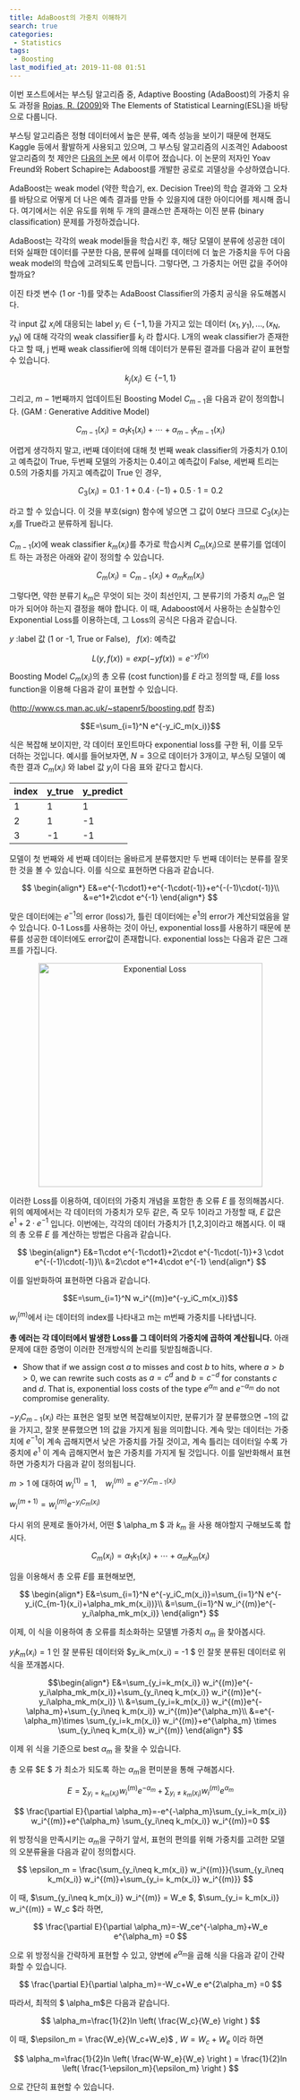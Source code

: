 ```yaml
---
title: AdaBoost의 가중치 이해하기
search: true
categories:
 - Statistics
tags:
 - Boosting
last_modified_at: 2019-11-08 01:51
---
```


이번 포스트에서는 부스팅 알고리즘 중, Adaptive Boosting (AdaBoost)의 가중치 유도 과정을 [Rojas, R. (2009)](http://www.inf.fu-berlin.de/inst/ag-ki/adaboost4.pdf)와 The Elements of Statistical Learning(ESL)을 바탕으로 다룹니다.

부스팅 알고리즘은 정형 데이터에서 높은 분류, 예측 성능을 보이기 때문에 현재도 Kaggle 등에서 활발하게 사용되고 있으며, 그 부스팅 알고리즘의 시조격인 Adaboost 알고리즘의 첫 제안은 [다음의 논문](https://www.sciencedirect.com/science/article/pii/S002200009791504X) 에서 이루어 졌습니다. 이 논문의 저자인 Yoav Freund와 Robert Schapire는 Adaboost를 개발한 공로로 괴델상을 수상하였습니다.

AdaBoost는 weak model (약한 학습기, ex. Decision Tree)의 학습 결과와 그 오차를 바탕으로 어떻게 더 나은 예측 결과를 만들 수 있을지에 대한 아이디어를 제시해 줍니다. 여기에서는 쉬운 유도를 위해 두 개의 클래스만 존재하는 이진 분류 (binary classification) 문제를 가정하겠습니다.

AdaBoost는 각각의 weak model들을 학습시킨 후, 해당 모델이 분류에 성공한 데이터와 실패한 데이터를 구분한 다음, 분류에 실패를 데이터에 더 높은 가중치을 두어 다음 weak model의 학습에 고려되도록 만듭니다. 그렇다면,  그 가중치는 어떤 값을 주어야 할까요?

이진 타겟 변수 (1 or -1)를 맞추는 AdaBoost Classifier의 가중치 공식을 유도해봅시다.

각 input 값 $x_i$에 대응되는 label $y_i \in \{ -1,1 \}$을 가지고 있는 데이터 ${ (x_1,y_1),...,(x_N,y_N) }$ 에 대해 각각의 weak classifier를 $k_j$ 라 합시다. L개의 weak classifier가 존재한다고 할 때, j 번째 weak classifier에 의해 데이터가 분류된 결과를 다음과 같이 표현할 수 있습니다.

$$ k_j(x_i) \in \{ -1,1 \}$$

 그리고, $m-1$번째까지 업데이트된 Boosting Model $C_{m-1}$을 다음과 같이 정의합니다. (GAM : Generative Additive Model)

 $$C_{m-1}(x_i)=\alpha_1k_1(x_i)+\cdots+\alpha_{m-1}k_{m-1}(x_i) $$

 어렵게 생각하지 말고, i번째 데이터에 대해 첫 번째 weak classifier의 가중치가 0.1이고 예측값이 True, 두번째 모델의 가중치는 0.4이고 예측값이 False, 세번째 트리는 0.5의 가중치를 가지고 예측값이 True 인 경우,

 $$C_3(x_i) =0.1\cdot 1+0.4\cdot (-1)+0.5\cdot 1=0.2$$

 라고 할 수 있습니다. 이 것을 부호(sign) 함수에 넣으면 그 값이 0보다 크므로 $C_3(x_i)$는 $x_i$를 True라고 분류하게 됩니다.

$C_{m-1}(x)$에 weak classifier $k_m(x_i)$를 추가로 학습시켜  $C_{m}(x_i)$으로 분류기를 업데이트 하는 과정은 아래와 같이 정의할 수 있습니다.

$$C_{m}(x_i)=C_{m-1}(x_i)+\alpha_{m}k_{m}(x_i)$$

그렇다면, 약한 분류기 $k_m$은 무엇이 되는 것이 최선인지, 그 분류기의 가중치 $\alpha_m$은 얼마가 되어야 하는지 결정을 해야 합니다. 이 때, Adaboost에서 사용하는 손실함수인 Exponential Loss를 이용하는데, 그 Loss의 공식은 다음과 같습니다.

$y$ :label 값 (1 or -1, True or False),&nbsp;&nbsp; $f(x)$: 예측값

$$L(y,f(x))=exp(-yf(x))=e^{-yf(x)}$$

Boosting Model $C_m(x_i)$의 총 오류 (cost function)를 $E$ 라고 정의할 때, $E$를 loss function을 이용해 다음과 같이 표현할 수 있습니다.

(<http://www.cs.man.ac.uk/~stapenr5/boosting.pdf> 참조)

$$E=\sum_{i=1}^N e^{-y_iC_m(x_i)}$$

 식은 복잡해 보이지만, 각 데이터 포인트마다 exponential loss를 구한 뒤, 이를 모두 더하는 것입니다. 예시를 들어보자면, $N=3$으로 데이터가 3개이고, 부스팅 모델이 예측한 결과 $C_m(x_i)$ 와 label 값 $y_i$이 다음 표와 같다고 합시다.


index | y_true | y_predict
----- | ------ | ---------
1     | 1      | 1
2     | 1      | -1
3     | -1     | -1


모델이 첫 번째와 세 번째 데이터는 올바르게 분류했지만 두 번째 데이터는 분류를 잘못한 것을 볼 수 있습니다. 이를 식으로 표현하면 다음과 같습니다.

$$
\begin{align*}
E&=e^{-1\cdot1}+e^{-1\cdot(-1)}+e^{-(-1)\cdot(-1)}\\
&=e^1+2\cdot e^{-1}
\end{align*}
$$

맞은 데이터에는 $e^{-1}$의 error (loss)가, 틀린 데이터에는 $e^1$의 error가 계산되었음을 알 수 있습니다. 0-1 Loss를 사용하는 것이 아닌, exponential loss를 사용하기 때문에 분류를 성공한 데이터에도 error값이 존재합니다. exponential loss는 다음과 같은 그래프를 가집니다.

<center><img src="https://slideplayer.com/slide/5849144/19/images/53/Exponential+Loss+Upper+Bounds+0%2F1+Loss%21+Can+prove+that.jpg" alt="Exponential Loss" width="400"></center>


이러한 Loss를 이용하여, 데이터의 가중치 개념을 포함한 총 오류 $E$ 를 정의해봅시다. 위의 예제에서는 각 데이터의 가중치가 모두 같은, 즉 모두 1이라고 가정할 때, $E$ 값은 $e^1+2\cdot e^{-1}$ 입니다. 이번에는, 각각의 데이터 가중치가 [1,2,3]이라고 해봅시다. 이 때의 총 오류 $E$ 를 계산하는 방법은 다음과 같습니다.

$$
\begin{align*}
E&=1\cdot e^{-1\cdot1}+2\cdot e^{-1\cdot(-1)}+3 \cdot e^{-(-1)\cdot(-1)}\\
&=2\cdot e^1+4\cdot e^{-1}
\end{align*}
$$

 이를 일반화하여 표현하면 다음과 같습니다.

 $$E=\sum_{i=1}^N w_i^{(m)}e^{-y_iC_m(x_i)}$$

$w_i^{(m)}$에서 i는 데이터의 index를 나타내고 m는 m번째 가중치를 나타냅니다.

**총 에러는 각 데이터에서 발생한 Loss를 그 데이터의 가중치에 곱하여 계산됩니다.** 아래 문제에 대한 증명이 이러한 전개방식의 논리를 뒷받침해줍니다.

- Show that if we assign cost $a$ to misses and cost $b$ to hits, where $a>b>0,$ we can rewrite such costs as $a=c^d$ and $b=c^{-d}$ for constants $c$ and $d$. That is, exponential loss costs of the type $e^{\alpha _m}$ and $e^{-\alpha _m}$ do not compromise generality.

$-y_iC_{m-1}(x_i)$ 라는 표현은 얼핏 보면 복잡해보이지만, 분류기가 잘 분류했으면 $-1$의 값을 가지고, 잘못 분류했으면 $1$의 값을 가지게 됨을 의미합니다. 계속 맞는 데이터는 가중치에 $e^{-1}$이 계속 곱해지면서 낮은 가중치를 가질 것이고, 계속 틀리는 데이터일 수록 가중치에 $e^1$ 이 계속 곱해지면서 높은 가중치를 가지게 될 것입니다.
이를 일반화해서 표현하면 가중치가 다음과 같이 정의됩니다.

$m>1$ 에 대하여 $w_i^{(1)} = 1$, &nbsp;&nbsp; $w_i^{(m)}=e^{-y_iC_{m-1}(x_i)}$

$w_i^{(m+1)}=w_i^{(m)}e^{-y_iC_{m}(x_i)}$

다시 위의 문제로 돌아가서, 어떤 $ \alpha_m $ 과 $k_m$ 을 사용 해야할지 구해보도록 합시다.

$$C_{m}(x_i)=\alpha_1k_1(x_i)+\cdots+\alpha_{m}k_{m}(x_i)$$

임을 이용해서 총 오류 $E$를 표현해보면,

$$
\begin{align*}
E&=\sum_{i=1}^N e^{-y_iC_m(x_i)}=\sum_{i=1}^N e^{-y_i(C_{m-1}(x_i)+\alpha_mk_m(x_i))}\\
&=\sum_{i=1}^N w_i^{(m)}e^{-y_i\alpha_mk_m(x_i)}
\end{align*}
$$

이제, 이 식을 이용하여 총 오류를 최소화하는 모델별 가중치 $\alpha_m$ 을 찾아봅시다.

$y_ik_m(x_i) = 1$ 인 잘 분류된 데이터와 $y_ik_m(x_i) = -1 $ 인 잘못 분류된 데이터로 위 식을 쪼개봅시다.

$$\begin{align*}
E&=\sum_{y_i=k_m(x_i)} w_i^{(m)}e^{-y_i\alpha_mk_m(x_i)}+\sum_{y_i\neq k_m(x_i)} w_i^{(m)}e^{-y_i\alpha_mk_m(x_i)} \\
&=\sum_{y_i=k_m(x_i)} w_i^{(m)}e^{-\alpha_m}+\sum_{y_i\neq k_m(x_i)} w_i^{(m)}e^{\alpha_m}\\
&=e^{-\alpha_m}\times \sum_{y_i=k_m(x_i)} w_i^{(m)}+e^{\alpha_m} \times \sum_{y_i\neq k_m(x_i)} w_i^{(m)}
\end{align*}
$$

이제 위 식을 기준으로 best $\alpha_m$ 을 찾을 수 있습니다.

총 오류 $E $ 가 최소가 되도록 하는 $\alpha_m$을 편미분을 통해 구해봅시다.

$$ E=\sum_{y_i=k_m(x_i)} w_i^{(m)}e^{-\alpha_m}+\sum_{y_i\neq k_m(x_i)} w_i^{(m)}e^{\alpha_m} $$

$$ \frac{\partial E}{\partial \alpha_m}=-e^{-\alpha_m}\sum_{y_i=k_m(x_i)} w_i^{(m)}+e^{\alpha_m} \sum_{y_i\neq k_m(x_i)} w_i^{(m)}=0 $$


위 방정식을 만족시키는 $\alpha_m$을 구하기 앞서, 표현의 편의를 위해 가중치를 고려한 모델의 오분류율을 다음과 같이 정의합시다.

$$ \epsilon_m = \frac{\sum_{y_i\neq k_m(x_i)} w_i^{(m)}}{\sum_{y_i\neq k_m(x_i)} w_i^{(m)}+\sum_{y_i= k_m(x_i)} w_i^{(m)}} $$

 이 때, $\sum_{y_i\neq k_m(x_i)} w_i^{(m)} = W_e $, $\sum_{y_i= k_m(x_i)} w_i^{(m)} = W_c $라 하면,

$$ \frac{\partial E}{\partial \alpha_m}=-W_ce^{-\alpha_m}+W_e e^{\alpha_m} =0 $$

으로 위 방정식을 간략하게 표현할 수 있고, 양변에 $e^{\alpha_m}$을 곱해 식을 다음과 같이 간략화할 수 있습니다.

$$ \frac{\partial E}{\partial \alpha_m}=-W_c+W_e e^{2\alpha_m} =0 $$

따라서, 최적의 $ \alpha_m$은 다음과 같습니다.

$$ \alpha_m=\frac{1}{2}ln \left( \frac{W_c}{W_e} \right ) $$

이 때, $\epsilon_m = \frac{W_e}{W_c+W_e}$ , $W=W_c+W_e$ 이라 하면

$$ \alpha_m=\frac{1}{2}ln \left( \frac{W-W_e}{W_e} \right ) = \frac{1}{2}ln \left( \frac{1-\epsilon_m}{\epsilon_m} \right ) $$

으로 간단히 표현할 수 있습니다.
